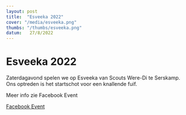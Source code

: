 ```yaml
---
layout: post
title:  "Esveeka 2022"
cover: "/media/esveeka.png"
thumbs: "/thumbs/esveeka.png"
datum:   27/8/2022
---
```


# Esveeka 2022

Zaterdagavond spelen we op Esveeka van Scouts Were-Di te Serskamp. Ons optreden is het startschot voor een knallende fuif.

Meer info zie Facebook Event


[Facebook Event](https://www.facebook.com/people/Esveeka/100067196238884/)
